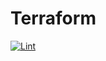 # Terraform

[![Lint](https://github.com/BrokenFlame/Terraform/actions/workflows/lint.yml/badge.svg?branch=main)](https://github.com/BrokenFlame/Terraform/actions/workflows/lint.yml)

